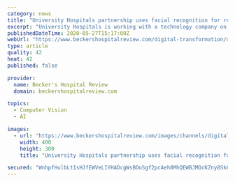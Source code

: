 ```yaml
---
category: news
title: "University Hospitals partnership uses facial recognition for reopening public spaces: 4 details"
excerpt: "University Hospitals is working with a technology company on facial recognition technology as part of the effort to return people to work and reopen restaurants and entertainment venues during the COVID-19 pandemic."
publishedDateTime: 2020-05-27T15:17:00Z
webUrl: "https://www.beckershospitalreview.com/digital-transformation/university-hospitals-partnership-uses-facial-recognition-for-reopening-public-spaces-4-details.html"
type: article
quality: 42
heat: 42
published: false

provider:
  name: Becker's Hospital Review
  domain: beckershospitalreview.com

topics:
  - Computer Vision
  - AI

images:
  - url: "https://www.beckershospitalreview.com/images/channels/digital-transformation/3.jpg"
    width: 400
    height: 300
    title: "University Hospitals partnership uses facial recognition for reopening public spaces: 4 details"

secured: "WnhpfHulbLt1sHJfEWVeLIYHADcgWsBOuSgf2pcAeh8MhQEWBJMOcKZny8Sk6vMM2NwPgBXqkajSTpU18bk1gBN3KHp0onzvbyDYq2hFYRsrSxpHwMZ3fZkyajzIEBtgZByE0RFdIeeNCNIdVZDqIpgWtmSjeLDmE9i24Aaz+Z/2r2pvlqm3V4xkTirsGk2a2ZRjNQmEH+tYD3GLxLFtRryhnWic7Vs2Hi0jLZCxxn/mZhzHXiHIhGGtBzPv+8hzUayT7woUlGwIIpPNcTMPet4J3u2KqyLhHLzAFzZbRCXWR4JbLn+79t5AznXvWFpu2R5W9JDxMG3jgJHfwS7/Z3mdB2t8WxBKw8Ib6wSkA+KfmRMICcuNwfnDw79dn1RcLu5nrhgHqdyBPq9WQVdD6LuO8hIjA1uidCZ7vSx51QdZdhQcX1J1DcRXNvLcLg8/sfGyhgBBMPYlhI5aYzqdu+cWmI4PDDBnnIS1mqj2FBE=;CUNfZ1GGs0mrr3oGHPITmQ=="
---
```


